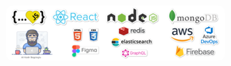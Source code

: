 <img alt="Hey there, I'm Ali. I'm a software developer" src="https://github.com/alikadir/alikadir/blob/master/js.png" style="border-radius: 15px;"/>


